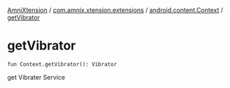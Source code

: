 [AmniXtension](../../index.md) / [com.amnix.xtension.extensions](../index.md) / [android.content.Context](index.md) / [getVibrator](./get-vibrator.md)

# getVibrator

`fun Context.getVibrator(): Vibrator`

get Vibrater Service

